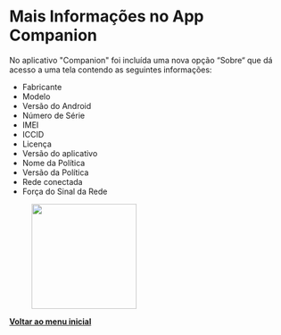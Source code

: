 # Mais Informações no App Companion

No aplicativo "Companion" foi incluída uma nova opção “Sobre“ que dá acesso a uma tela contendo as seguintes informações:&#x20;

* Fabricante
* Modelo
* Versão do Android
* Número de Série
* IMEI
* ICCID
* Licença
* Versão do aplicativo
* Nome da Política
* Versão da Política
* Rede conectada
* Força do Sinal da Rede

<figure><img src="https://lh7-us.googleusercontent.com/tQp0NyR5eD--W2JanTfPFZH9j_1uv9I7IvAnRJrjglicbGXfxzFg2fp8cKQs7f8Ye7A1HfjpIhj6M89oFA9UXkqhTms9M56PRwlr-rEUKyufG7Oebk71DgH_blMixWbwj-QycFO7CfsxQ03A16bbcQPnUA=s2048" alt="" width="188"><figcaption></figcaption></figure>

[**Voltar ao menu inicial** ](./)
